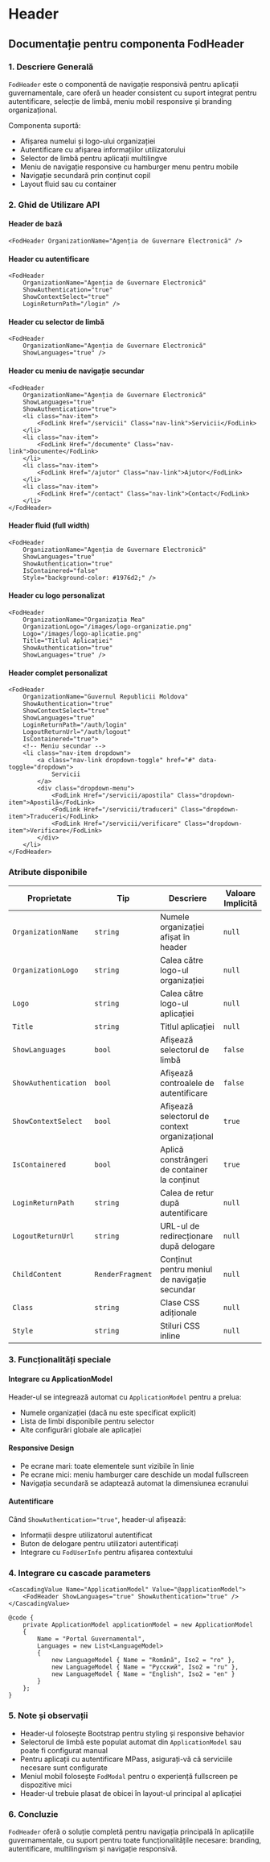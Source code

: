 # Header

## Documentație pentru componenta FodHeader

### 1. Descriere Generală
`FodHeader` este o componentă de navigație responsivă pentru aplicații guvernamentale, care oferă un header consistent cu suport integrat pentru autentificare, selecție de limbă, meniu mobil responsive și branding organizațional.

Componenta suportă:
- Afișarea numelui și logo-ului organizației
- Autentificare cu afișarea informațiilor utilizatorului
- Selector de limbă pentru aplicații multilingve
- Meniu de navigație responsive cu hamburger menu pentru mobile
- Navigație secundară prin conținut copil
- Layout fluid sau cu container

### 2. Ghid de Utilizare API

#### Header de bază
```razor
<FodHeader OrganizationName="Agenția de Guvernare Electronică" />
```

#### Header cu autentificare
```razor
<FodHeader 
    OrganizationName="Agenția de Guvernare Electronică" 
    ShowAuthentication="true"
    ShowContextSelect="true"
    LoginReturnPath="/login" />
```

#### Header cu selector de limbă
```razor
<FodHeader 
    OrganizationName="Agenția de Guvernare Electronică" 
    ShowLanguages="true" />
```

#### Header cu meniu de navigație secundar
```razor
<FodHeader 
    OrganizationName="Agenția de Guvernare Electronică" 
    ShowLanguages="true"
    ShowAuthentication="true">
    <li class="nav-item">
        <FodLink Href="/servicii" Class="nav-link">Servicii</FodLink>
    </li>
    <li class="nav-item">
        <FodLink Href="/documente" Class="nav-link">Documente</FodLink>
    </li>
    <li class="nav-item">
        <FodLink Href="/ajutor" Class="nav-link">Ajutor</FodLink>
    </li>
    <li class="nav-item">
        <FodLink Href="/contact" Class="nav-link">Contact</FodLink>
    </li>
</FodHeader>
```

#### Header fluid (full width)
```razor
<FodHeader 
    OrganizationName="Agenția de Guvernare Electronică" 
    ShowLanguages="true"
    ShowAuthentication="true"
    IsContainered="false"
    Style="background-color: #1976d2;" />
```

#### Header cu logo personalizat
```razor
<FodHeader 
    OrganizationName="Organizația Mea"
    OrganizationLogo="/images/logo-organizatie.png"
    Logo="/images/logo-aplicatie.png"
    Title="Titlul Aplicației"
    ShowAuthentication="true"
    ShowLanguages="true" />
```

#### Header complet personalizat
```razor
<FodHeader 
    OrganizationName="Guvernul Republicii Moldova"
    ShowAuthentication="true"
    ShowContextSelect="true"
    ShowLanguages="true"
    LoginReturnPath="/auth/login"
    LogoutReturnUrl="/auth/logout"
    IsContainered="true">
    <!-- Meniu secundar -->
    <li class="nav-item dropdown">
        <a class="nav-link dropdown-toggle" href="#" data-toggle="dropdown">
            Servicii
        </a>
        <div class="dropdown-menu">
            <FodLink Href="/servicii/apostila" Class="dropdown-item">Apostilă</FodLink>
            <FodLink Href="/servicii/traduceri" Class="dropdown-item">Traduceri</FodLink>
            <FodLink Href="/servicii/verificare" Class="dropdown-item">Verificare</FodLink>
        </div>
    </li>
</FodHeader>
```

### Atribute disponibile

| Proprietate | Tip | Descriere | Valoare Implicită |
|-------------|-----|-----------|-------------------|
| `OrganizationName` | `string` | Numele organizației afișat în header | `null` |
| `OrganizationLogo` | `string` | Calea către logo-ul organizației | `null` |
| `Logo` | `string` | Calea către logo-ul aplicației | `null` |
| `Title` | `string` | Titlul aplicației | `null` |
| `ShowLanguages` | `bool` | Afișează selectorul de limbă | `false` |
| `ShowAuthentication` | `bool` | Afișează controalele de autentificare | `false` |
| `ShowContextSelect` | `bool` | Afișează selectorul de context organizațional | `true` |
| `IsContainered` | `bool` | Aplică constrângeri de container la conținut | `true` |
| `LoginReturnPath` | `string` | Calea de retur după autentificare | `null` |
| `LogoutReturnUrl` | `string` | URL-ul de redirecționare după delogare | `null` |
| `ChildContent` | `RenderFragment` | Conținut pentru meniul de navigație secundar | `null` |
| `Class` | `string` | Clase CSS adiționale | `null` |
| `Style` | `string` | Stiluri CSS inline | `null` |

### 3. Funcționalități speciale

#### Integrare cu ApplicationModel
Header-ul se integrează automat cu `ApplicationModel` pentru a prelua:
- Numele organizației (dacă nu este specificat explicit)
- Lista de limbi disponibile pentru selector
- Alte configurări globale ale aplicației

#### Responsive Design
- Pe ecrane mari: toate elementele sunt vizibile în linie
- Pe ecrane mici: meniu hamburger care deschide un modal fullscreen
- Navigația secundară se adaptează automat la dimensiunea ecranului

#### Autentificare
Când `ShowAuthentication="true"`, header-ul afișează:
- Informații despre utilizatorul autentificat
- Buton de delogare pentru utilizatori autentificați
- Integrare cu `FodUserInfo` pentru afișarea contextului

### 4. Integrare cu cascade parameters

```razor
<CascadingValue Name="ApplicationModel" Value="@applicationModel">
    <FodHeader ShowLanguages="true" ShowAuthentication="true" />
</CascadingValue>

@code {
    private ApplicationModel applicationModel = new ApplicationModel
    {
        Name = "Portal Guvernamental",
        Languages = new List<LanguageModel>
        {
            new LanguageModel { Name = "Română", Iso2 = "ro" },
            new LanguageModel { Name = "Русский", Iso2 = "ru" },
            new LanguageModel { Name = "English", Iso2 = "en" }
        }
    };
}
```

### 5. Note și observații

- Header-ul folosește Bootstrap pentru styling și responsive behavior
- Selectorul de limbă este populat automat din `ApplicationModel` sau poate fi configurat manual
- Pentru aplicații cu autentificare MPass, asigurați-vă că serviciile necesare sunt configurate
- Meniul mobil folosește `FodModal` pentru o experiență fullscreen pe dispozitive mici
- Header-ul trebuie plasat de obicei în layout-ul principal al aplicației

### 6. Concluzie
`FodHeader` oferă o soluție completă pentru navigația principală în aplicațiile guvernamentale, cu suport pentru toate funcționalitățile necesare: branding, autentificare, multilingvism și navigație responsivă.